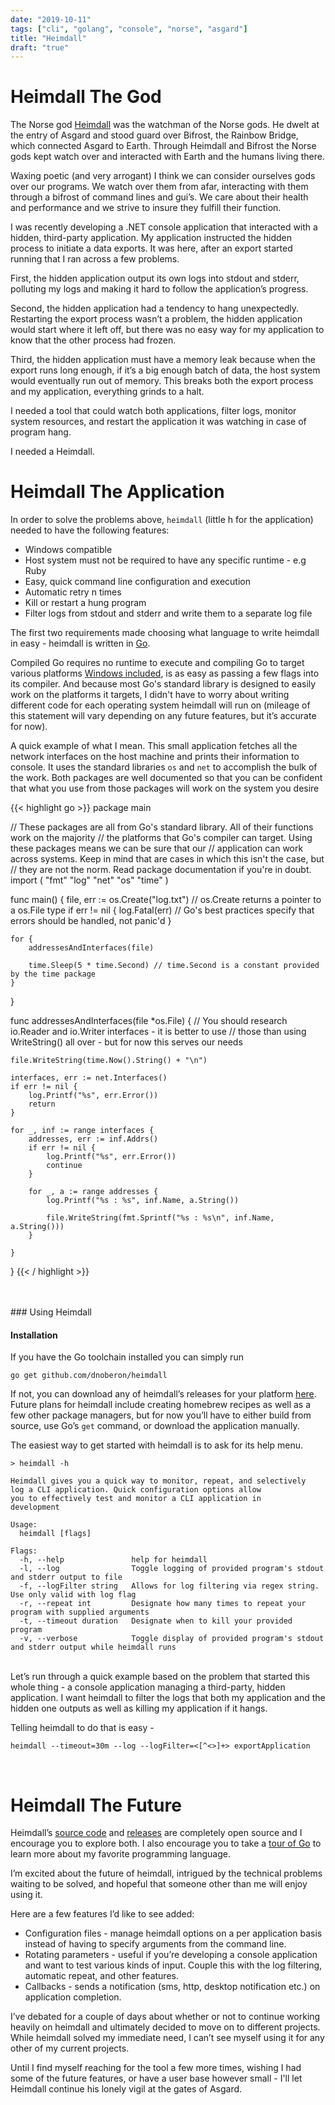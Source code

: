 ```yaml
---
date: "2019-10-11"
tags: ["cli", "golang", "console", "norse", "asgard"]
title: "Heimdall"
draft: "true"
---
```


# Heimdall The God

The Norse god [Heimdall](https://www.britannica.com/topic/Heimdall) was the watchman of the Norse gods. He dwelt at the entry of Asgard and stood guard over Bifrost, the Rainbow Bridge, which connected Asgard to Earth. Through Heimdall and Bifrost the Norse gods kept watch over and interacted with Earth and the humans living there.

Waxing poetic (and very arrogant) I think we can consider ourselves gods over our programs. We watch over them from afar, interacting with them through a bifrost of command lines and gui’s. We care about their health and performance and we strive to insure they fulfill their function.

I was recently developing a .NET console application that interacted with a hidden, third-party application. My application instructed the hidden process to initiate a data exports. It was here, after an export started running that I ran across a few problems.

First, the hidden application output its own logs into stdout and stderr, polluting my logs and making it hard to follow the application’s progress.

Second, the hidden application had a tendency to hang unexpectedly. Restarting the export process wasn’t a problem, the hidden application would start where it left off, but there was no easy way for my application to know that the other process had frozen.

Third, the hidden application must have a memory leak because when the export runs long enough, if it’s a big enough batch of data, the host system would eventually run out of memory. This breaks both the export process and my application, everything grinds to a halt.

I needed a tool that could watch both applications, filter logs, monitor system resources, and restart the application it was watching in case of program hang.

I needed a Heimdall.
</br>

# Heimdall The Application

In order to solve the problems above, `heimdall` (little h for the application) needed to have the following features:

- Windows compatible
- Host system must not be required to have any specific runtime - e.g Ruby
- Easy, quick command line configuration and execution
- Automatic retry n times
- Kill or restart a hung program
- Filter logs from stdout and stderr and write them to a separate log file

The first two requirements made choosing what language to write heimdall in easy - heimdall is written in [Go](https://golang.org/).

Compiled Go requires no runtime to execute and compiling Go to target various platforms [Windows included](https://github.com/golang/go/wiki/WindowsCrossCompiling), is as easy as passing a few flags into its compiler. And because most Go's standard library is designed to easily work on the platforms it targets, I didn't have to worry about writing different code for each operating system heimdall will run on (mileage of this statement will vary depending on any future features, but it’s accurate for now).

A quick example of what I mean. This small application fetches all the network interfaces on the host machine and prints their information to console. It uses the standard libraries `os` and `net` to accomplish the bulk of the work. Both packages are well documented so that you can be confident that what you use from those packages will work on the system you desire

{{< highlight go  >}}
package main

// These packages are all from Go's standard library. All of their functions work on the majority
// the platforms that Go's compiler can target. Using these packages means we can be sure that our
// application can work across systems. Keep in mind that are cases in which this isn't the case, but
// they are not the norm. Read package documentation if you're in doubt.
import (
"fmt"
"log"
"net"
"os"
"time"
)

func main() {
file, err := os.Create("log.txt") // os.Create returns a pointer to a os.File type
if err != nil {
log.Fatal(err) // Go's best practices specify that errors should be handled, not panic'd
}

    for {
        addressesAndInterfaces(file)

        time.Sleep(5 * time.Second) // time.Second is a constant provided by the time package
    }

}

func addressesAndInterfaces(file *os.File) {
// You should research io.Reader and io.Writer interfaces - it is better to use
// those than using WriteString() all over - but for now this serves our needs

    file.WriteString(time.Now().String() + "\n")

    interfaces, err := net.Interfaces()
    if err != nil {
        log.Printf("%s", err.Error())
        return
    }

    for _, inf := range interfaces {
        addresses, err := inf.Addrs()
        if err != nil {
            log.Printf("%s", err.Error())
            continue
        }

        for _, a := range addresses {
            log.Printf("%s : %s", inf.Name, a.String())

            file.WriteString(fmt.Sprintf("%s : %s\n", inf.Name, a.String()))
        }

    }

}
{{< / highlight >}}

</br>
</br>
### Using Heimdall

#### Installation

If you have the Go toolchain installed you can simply run

`go get github.com/dnoberon/heimdall`

If not, you can download any of heimdall’s releases for your platform [here](https://github.com/DnOberon/heimdall/releases). Future plans for heimdall include creating homebrew recipes as well as a few other package managers, but for now you’ll have to either build from source, use Go’s `get` command, or download the application manually.

The easiest way to get started with heimdall is to ask for its help menu.

```
> heimdall -h

Heimdall gives you a quick way to monitor, repeat, and selectively
log a CLI application. Quick configuration options allow
you to effectively test and monitor a CLI application in
development

Usage:
  heimdall [flags]

Flags:
  -h, --help               help for heimdall
  -l, --log                Toggle logging of provided program's stdout and stderr output to file
  -f, --logFilter string   Allows for log filtering via regex string. Use only valid with log flag
  -r, --repeat int         Designate how many times to repeat your program with supplied arguments
  -t, --timeout duration   Designate when to kill your provided program
  -v, --verbose            Toggle display of provided program's stdout and stderr output while heimdall runs
```

</br>
Let’s run through a quick example based on the problem that started this whole thing - a console application managing a third-party, hidden application. I want heimdall to filter the logs that both my application and the hidden one outputs as well as killing my application if it hangs.

Telling heimdall to do that is easy -

`heimdall --timeout=30m --log --logFilter=<[^<>]+> exportApplication`

</br>

# Heimdall The Future

Heimdall’s [source code](https://github.com/DnOberon/heimdall) and [releases](https://github.com/DnOberon/heimdall/releases) are completely open source and I encourage you to explore both. I also encourage you to take a [tour of Go](https://tour.golang.org/welcome/1) to learn more about my favorite programming language.

I’m excited about the future of heimdall, intrigued by the technical problems waiting to be solved, and hopeful that someone other than me will enjoy using it. 

Here are a few features I’d like to see added:

- Configuration files - manage heimdall options on a per application basis instead of having to specify arguments from the command line.
- Rotating parameters - useful if you’re developing a console application and want to test various kinds of input. Couple this with the log filtering, automatic repeat, and other features.
- Callbacks - sends a notification (sms, http, desktop notification etc.) on application completion.

I’ve debated for a couple of days about whether or not to continue working heavily on heimdall and ultimately decided to move on to different projects. While heimdall solved my immediate need, I can’t see myself using it for any other of my current projects.

Until I find myself reaching for the tool a few more times, wishing I had some of the future features, or have a user base however small - I'll let Heimdall continue his lonely vigil at the gates of Asgard.



